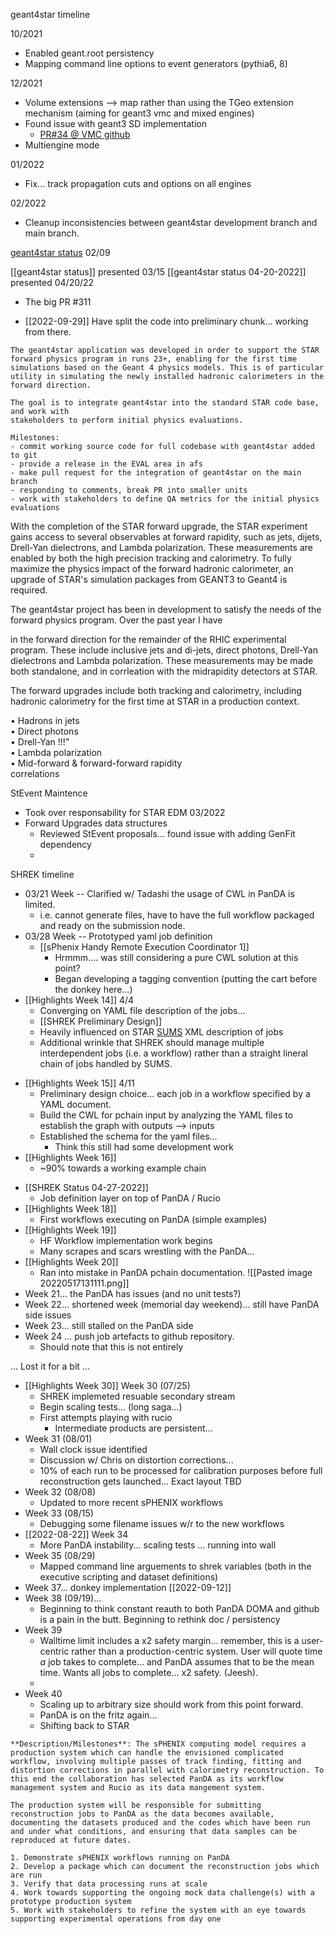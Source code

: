 geant4star timeline

10/2021
- Enabled geant.root persistency
- Mapping command line options to event generators (pythia6, 8)

12/2021
- Volume extensions --> map rather than using the TGeo extension mechanism (aiming for geant3 vmc and mixed engines)
- Found issue with geant3 SD implementation
	- [PR#34 @ VMC github](https://github.com/vmc-project/geant3/pull/34)
- Multiengine mode

01/2022
- Fix... track propagation cuts and options on all engines

02/2022
- Cleanup inconsistencies between geant4star development branch and main branch.

[geant4star status](https://drupal.star.bnl.gov/STAR/event/2022/02/09/SC-Management-Meeting/GEANT4-ROOT6-update) 02/09

[[geant4star status]] presented 03/15
[[geant4star status 04-20-2022]] presented 04/20/22
- The big PR #311

- [[2022-09-29]] Have split the code into preliminary chunk... working from there.

```
The geant4star application was developed in order to support the STAR forward physics program in runs 23+, enabling for the first time simulations based on the Geant 4 physics models. This is of particular utility in simulating the newly installed hadronic calorimeters in the forward direction.  
  
The goal is to integrate geant4star into the standard STAR code base, and work with  
stakeholders to perform initial physics evaluations.  
  
Milestones:  
- commit working source code for full codebase with geant4star added to git  
- provide a release in the EVAL area in afs  
- make pull request for the integration of geant4star on the main branch  
- responding to comments, break PR into smaller units  
- work with stakeholders to define QA metrics for the initial physics evaluations
```

With the completion of the STAR forward upgrade, the STAR experiment gains access to several observables at forward rapidity, such as jets, dijets, Drell-Yan dielectrons, and Lambda polarization.  These measurements are enabled by both the high precision tracking and calorimetry.  To fully maximize the physics impact of the forward hadronic calorimeter, an upgrade of STAR's simulation packages from GEANT3 to Geant4 is required.

The geant4star project has been in development to satisfy the needs of the forward physics program.   Over the past year I have 


in the forward direction for the remainder of the RHIC experimental program.  These include inclusive jets and di-jets, direct photons, Drell-Yan dielectrons and Lambda polarization.  These measurements may be made both standalone, and in corrleation with the midrapidity detectors at STAR.

The forward upgrades include both tracking and calorimetry, including hadronic calorimetry for the first time at STAR in a production context.  

• Hadrons in jets  
• Direct photons  
• Drell-Yan !!!"  
• Lambda polarization  
• Mid-forward & forward-forward rapidity  
correlations


StEvent Maintence

- Took over responsability for STAR EDM 03/2022
- Forward Upgrades data structures
	- Reviewed StEvent proposals... found issue with adding GenFit dependency
	- 

SHREK timeline
- 03/21 Week -- Clarified w/ Tadashi the usage of CWL in PanDA is limited.  
	- i.e. cannot generate files, have to have the full workflow packaged and ready on the submission node.
- 03/28 Week -- Prototyped yaml job definition
	- [[sPhenix Handy Remote Execution Coordinator 1]]
		- Hrmmm.... was still considering a pure CWL solution at this point?
		- Began developing a tagging convention (putting the cart before the donkey here...)
- [[Highlights Week 14]] 4/4
	- Converging on YAML file description of the jobs...
	- [[SHREK Preliminary Design]]
	- Heavily influenced on STAR [SUMS](https://www.osti.gov/servlets/purl/1479267) XML description of jobs
	- Additional wrinkle that SHREK should manage multiple interdependent jobs (i.e. a workflow) rather than a straight lineral chain of jobs handled by SUMS.
* [[Highlights Week 15]] 4/11
	* Preliminary design choice... each job in a workflow specified by a YAML document.
	* Build the CWL for pchain input by analyzing the YAML files to establish the graph with outputs --> inputs
	* Established the schema for the yaml files...
		* Think this still had some development work
* [[Highlights Week 16]]
	* ~90% towards a working example chain
- [[SHREK Status 04-27-2022]]
	- Job definition layer on top of PanDA / Rucio
- [[Highlights Week 18]]
	- First workflows executing on PanDA (simple examples)
-  [[Highlights Week 19]]
	- HF Workflow implementation work begins
	- Many scrapes and scars wrestling with the PanDA...
- [[Highlights Week 20]]
	- Ran into mistake in PanDA pchain documentation.
![[Pasted image 20220517131111.png]]
- Week 21... the PanDA has issues (and no unit tests?)
- Week 22... shortened week (memorial day weekend)... still have PanDA side issues
- Week 23... still stalled on the PanDA side
- Week 24 ... push job artefacts to github repository.
	- Should note that this is not entirely

... Lost it for a bit ...

- [[Highlights Week 30]] Week 30 (07/25)
	- SHREK implemeted resuable secondary stream
	- Begin scaling tests... (long saga...)
	- First attempts playing with rucio
		- Intermediate products are persistent...
-  Week 31  (08/01)
	- Wall clock issue identified
	- Discussion w/ Chris on distortion corrections...
	- 10% of each run to be processed for calibration purposes before full reconstruction gets launched... Exact layout TBD
- Week 32 (08/08)
	- Updated to more recent sPHENIX workflows
- Week 33 (08/15)
	- Debugging some filename issues w/r to the new workflows
- [[2022-08-22]] Week 34
	- More PanDA instability... scaling tests ... running into wall
- Week 35 (08/29)
	- Mapped command line arguements to shrek variables (both in the executive scripting and dataset definitions)
- Week 37... donkey implementation [[2022-09-12]]
- Week 38 (09/19)...
	- Beginning to think constant reauth to both PanDA DOMA and github is a pain in the butt.  Beginning to rethink doc / persistency
- Week 39
	- Walltime limit includes a x2 safety margin... remember, this is a user-centric rather than a production-centric system.  User will quote time *a* job takes to complete... and PanDA assumes that to be the mean time.  Wants all jobs to complete... x2 safety.  (Jeesh).
	- 
- Week 40 
	- Scaling up to arbitrary size should work from this point forward.
	- PanDA is on the fritz again...
	- Shifting back to STAR

```
**Description/Milestones**: The sPHENIX computing model requires a production system which can handle the envisioned complicated workflow, involving multiple passes of track finding, fitting and distortion corrections in parallel with calorimetry reconstruction. To this end the collaboration has selected PanDA as its workflow management system and Rucio as its data mangement system.  
  
The production system will be responsible for submitting reconstruction jobs to PanDA as the data becomes available, documenting the datasets produced and the codes which have been run and under what conditions, and ensuring that data samples can be reproduced at future dates.  
  
1. Demonstrate sPHENIX workflows running on PanDA  
2. Develop a package which can document the reconstruction jobs which are run  
3. Verify that data processing runs at scale  
4. Work towards supporting the ongoing mock data challenge(s) with a prototype production system  
5. Work with stakeholders to refine the system with an eye towards supporting experimental operations from day one
```